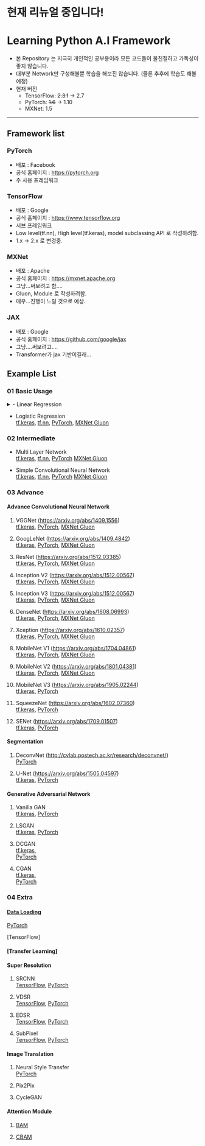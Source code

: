 # **현재 리뉴얼 중입니다!**

# Learning Python A.I Framework

- 본 Repository 는 지극히 개인적인 공부용이라 모든 코드들이 불친절하고 가독성이 좋지 않습니다.
- 대부분 Network만 구성해볼뿐 학습을 해보진 않습니다. (물론 추후에 학습도 해볼 예정)
- 현재 버전
    - TensorFlow: ~~2.3.1~~ -> 2.7
    - PyTorch: ~~1.6~~ -> 1.10
    - MXNet: 1.5

---
## Framework list 

### PyTorch
- 배포 : Facebook
- 공식 홈페이지 : https://pytorch.org
- 주 사용 프레임워크

### TensorFlow
- 배포 : Google
- 공식 홈페이지 : https://www.tensorflow.org
- 서브 프레임워크
- Low level(tf.nn), High level(tf.keras), model subclassing API 로 작성하려함.
- 1.x -> 2.x 로 변겅중.

### MXNet
- 배포 : Apache
- 공식 홈페이지 : https://mxnet.apache.org
- 그냥...써보려고 함....
- Gluon, Module 로 작성하려함.
- 매우...진행이 느릴 것으로 예상.

### JAX
- 배포 :  Google
- 공식 홈페이지 : https://github.com/google/jax
- 그냥....써보려고....
- Transformer가 jax 기반이길래...

## Example List

### 01 Basic Usage
<details>
<summary> - Linear Regression </summary>

[tf.keras](01_Basic/Linear_Regression/tf_keras.py),
[tf.nn](01_Basic/Linear_Regression/tf_nn.py), 
[PyTorch](01_Basic/Linear_Regression/PyTorch.py), 
[MXNet Gluon](01_Basic/Linear_Regression/MXNet_Gluon.py)
[JAX](01_Basic/Linear_Regression/ver_jax.py)
</details>

- Logistic Regression  
[tf.keras](01_Basic/Logistic_Regression/tf_keras.py), 
[tf.nn](01_Basic/Logistic_Regression/tf_nn.py), 
[PyTorch](01_Basic/Logistic_Regression/PyTorch.py), 
[MXNet Gluon](01_Basic/Logistic_Regression/MXNet_Gluon.py)

### 02 Intermediate
- Multi Layer Network  
[tf.keras](02_Intermediate/Multi_Layer_Neural_Network/tf_keras.py), 
[tf.nn](02_Intermediate/Multi_Layer_Neural_Network/tf_nn.py), 
[PyTorch](02_Intermediate/Multi_Layer_Neural_Network/PyTorch.py) 
[MXNet Gluon](02_Intermediate/Multi_Layer_Neural_Network/MXNet_Gluon.py)

- Simple Convolutional Neural Network  
[tf.keras](02_Intermediate/Simple_Convolutional_Neural_Network/tf_keras.py), 
[tf.nn](02_Intermediate/Simple_Convolutional_Neural_Network/tf_nn.py), 
[PyTorch](02_Intermediate/Simple_Convolutional_Neural_Network/PyTorch.py) 
[MXNet Gluon](02_Intermediate/Simple_Convolutional_Neural_Network/MXNet_Gluon.py)

### 03 Advance
#### Advance Convolutional Neural Network
1. VGGNet  (https://arxiv.org/abs/1409.1556)  
[tf.keras](03_Advance/CNN/VGGNet/tf_keras.py), 
[PyTorch](03_Advance/CNN/VGGNet/PyTorch.py), 
[MXNet Gluon](03_Advance/CNN/VGGNet/MXNet_Gluon.py)

2. GoogLeNet (https://arxiv.org/abs/1409.4842)  
[tf.keras](03_Advance/CNN/GoogLeNet/tf_keras.py), 
[PyTorch](03_Advance/CNN/GoogLeNet/PyTorch.py), 
[MXNet Gluon](03_Advance/CNN/GoogLeNet/MXNet_Gluon.py)

3. ResNet (https://arxiv.org/abs/1512.03385)  
[tf.keras](03_Advance/CNN/ResNet/tf_keras.py), 
[PyTorch](03_Advance/CNN/ResNet/PyTorch.py), 
[MXNet Gluon](03_Advance/CNN/ResNet/MXNet_Gluon.py)

4. Inception V2 (https://arxiv.org/abs/1512.00567)  
[tf.keras](03_Advance/CNN/InceptionV2/tf_keras.py), 
[PyTorch](03_Advance/CNN/InceptionV2/PyTorch.py), 
[MXNet Gluon](03_Advance/CNN/InceptionV2/MXNet_Gluon.py)

5. Inception V3 (https://arxiv.org/abs/1512.00567)  
[tf.keras](03_Advance/CNN/InceptionV3/tf_keras.py), 
[PyTorch](03_Advance/CNN/InceptionV3/PyTorch.py), 
[MXNet Gluon](03_Advance/CNN/InceptionV3/MXNet_Gluon.py)

6. DenseNet (https://arxiv.org/abs/1608.06993)  
[tf.keras](03_Advance/CNN/DenseNet/tf_keras.py), 
[PyTorch](03_Advance/CNN/DenseNet/PyTorch.py), 
[MXNet Gluon](03_Advance/CNN/DenseNet/MXNet_Gluon.py)

7. Xception (https://arxiv.org/abs/1610.02357)  
[tf.keras](03_Advance/CNN/Xception/tf_keras.py), 
[PyTorch](03_Advance/CNN/Xception/PyTorch.py), 
[MXNet Gluon](03_Advance/CNN/Xception/MXNet_Gluon.py)

8. MobileNet V1 (https://arxiv.org/abs/1704.04861)   
[tf.keras](03_Advance/CNN/MobileNetV1/tf_keras.py), 
[PyTorch](03_Advance/CNN/MobileNetV1/PyTorch.py), 
[MXNet Gluon](03_Advance/CNN/MobileNetV1/MXNet_Gluon.py)

9. MobileNet V2 (https://arxiv.org/abs/1801.04381)   
[tf.keras](03_Advance/CNN/MobileNetV2/tf_keras.py), 
[PyTorch](03_Advance/CNN/MobileNetV2/PyTorch.py), 
[MXNet Gluon](03_Advance/CNN/MobileNetV2/MXNet_Gluon.py)

10. MobileNet V3 (https://arxiv.org/abs/1905.02244)   
[tf.keras](03_Advance/CNN/MobileNetV3/tf_keras.py), 
[PyTorch](03_Advance/CNN/MobileNetV3/PyTorch.py)

11. SqueezeNet (https://arxiv.org/abs/1602.07360)  
[tf.keras](03_Advance/CNN/SqueezeNet/tf_keras.py), 
[PyTorch](03_Advance/CNN/SqueezeNet/PyTorch.py)

12. SENet (https://arxiv.org/abs/1709.01507)  
[tf.keras](03_Advance/CNN/SENet/tf_keras.py), 
[PyTorch](03_Advance/CNN/SENet/PyTorch.py)


#### Segmentation
1. DeconvNet (http://cvlab.postech.ac.kr/research/deconvnet/)  
[PyTorch](03_Advance/Segmentation/DeconvNet/PyTorch.py)

2. U-Net (https://arxiv.org/abs/1505.04597)  
[tf.keras](03_Advance/Segmentation/U-Net/tf_keras.py), 
[PyTorch](03_Advance/Segmentation/U-Net/PyTorch.py)



#### Generative Adversarial Network
1. Vanilla GAN  
[tf.keras](03_Advance/GAN/Vanilla_GAN/tf_keras.py), 
[PyTorch](03_Advance/GAN/Vanilla_GAN/PyTorch.py)

2. LSGAN  
[tf.keras](03_Advance/GAN/LSGAN/tf_keras.py), 
[PyTorch](03_Advance/GAN/LSGAN/PyTorch.py)

3. DCGAN  
[tf.keras](03_Advance/GAN/DCGAN/tf_keras.py),  
[PyTorch](03_Advance/GAN/DCGAN/PyTorch.py)

4. CGAN  
[tf.keras](03_Advance/GAN/CGAN/tf_keras.py),  
[PyTorch](03_Advance/GAN/CGAN/PyTorch.py)


### 04 Extra

#### [Data Loading](04_Extra/DataLoading)
[PyTorch](04_Extra/DataLoading/PyTorch)

[TensorFlow]

#### [Transfer Learning]

#### Super Resolution
1. SRCNN  
[TensorFlow](04_Extra/Super_Resolution/EDSR/TensorFlow), 
[PyTorch](04_Extra/Super_Resolution/SRCNN/PyTorch)

2. VDSR  
[TensorFlow](04_Extra/Super_Resolution/EDSR/TensorFlow), 
[PyTorch](04_Extra/Super_Resolution/VDSR/PyTorch)

3. EDSR  
[TensorFlow](04_Extra/Super_Resolution/EDSR/TensorFlow), 
[PyTorch](04_Extra/Super_Resolution/EDSR/PyTorch)

4. SubPixel  
[TensorFlow](04_Extra/Super_Resolution/EDSR/TensorFlow), 
[PyTorch](04_Extra/Super_Resolution/SubPixel/PyTorch)

#### Image Translation
1. Neural Style Transfer  
[PyTorch](04_Extra/Style_Transfer/Neural_Style_Transfer/PyTroch/)

2. Pix2Pix

3. CycleGAN

#### Attention Module

1. [BAM](https://arxiv.org/abs/1807.06514)


2. [CBAM](https://arxiv.org/abs/1807.06521)
